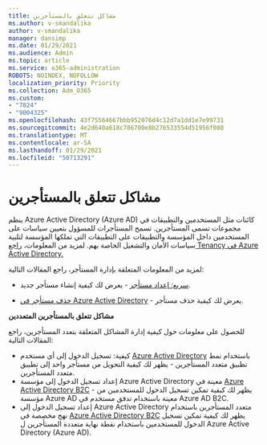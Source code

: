 ```yaml
---
title: مشاكل تتعلق بالمستأجرين
ms.author: v-smandalika
author: v-smandalika
manager: dansimp
ms.date: 01/29/2021
ms.audience: Admin
ms.topic: article
ms.service: o365-administration
ROBOTS: NOINDEX, NOFOLLOW
localization_priority: Priority
ms.collection: Adm_O365
ms.custom:
- "7824"
- "9004325"
ms.openlocfilehash: 43f75564667bbb952076d4c12d7a1dd1e7e99731
ms.sourcegitcommit: 4e2d640a618c786700e8b276533554d51956f080
ms.translationtype: MT
ms.contentlocale: ar-SA
ms.lasthandoff: 01/29/2021
ms.locfileid: "50713291"
---
```

# <a name="issues-with-tenants"></a>مشاكل تتعلق بالمستأجرين

ينظم Azure Active Directory (Azure AD) كائنات مثل المستخدمين والتطبيقات في مجموعات تسمى المستأجرين. تسمح المستأجرات للمسؤول بتعيين سياسات على المستخدمين داخل المؤسسة والتطبيقات على التطبيقات التي تملكها المؤسسة لتلبية سياسات الأمان والتشغيل الخاصة بهم. لمزيد من المعلومات، [راجع Tenancy في Azure Active Directory.](https://docs.microsoft.com/azure/active-directory/develop/single-and-multi-tenant-apps)

لمزيد من المعلومات المتعلقة بإدارة المستأجر، راجع المقالات التالية:

- [سريع: إعداد مستأجر](https://docs.microsoft.com/azure/active-directory/develop/quickstart-create-new-tenant) - يعرض لك كيفية إنشاء مستأجر جديد.

- [حذف مستأجر في Azure Active Directory](https://docs.microsoft.com/azure/active-directory/enterprise-users/directory-delete-howto) - يعرض لك كيفية حذف مستأجر.

**مشاكل تتعلق بالمستأجرين المتعددين**

للحصول على معلومات حول كيفية إدارة المشاكل المتعلقة بتعدد المستأجرين، راجع المقالات التالية:

- كيفية: تسجيل الدخول إلى أي مستخدم [Azure Active Directory](https://docs.microsoft.com/azure/active-directory/develop/howto-convert-app-to-be-multi-tenant) باستخدام نمط تطبيق متعدد المستأجرين - يظهر لك كيفية التحويل من مستأجر واحد إلى تطبيق متعدد المستأجرين.
- إعداد تسجيل الدخول إلى مؤسسة Azure Active Directory معينة في [Azure Active Directory B2C](https://docs.microsoft.com/azure/active-directory-b2c/identity-provider-azure-ad-single-tenant?pivots=b2c-user-flow) - يظهر لك كيفية تمكين تسجيل الدخول للمستخدمين من مؤسسة Azure AD معينة باستخدام تدفق مستخدم في Azure AD B2C.
- إعداد تسجيل الدخول إلى Azure Active Directory متعدد المستأجرين باستخدام نهج مخصصة في [Azure Active Directory B2C](https://docs.microsoft.com/azure/active-directory-b2c/identity-provider-azure-ad-multi-tenant?pivots=b2c-custom-policy) يظهر لك كيفية تمكين تسجيل الدخول للمستخدمين باستخدام نقطة نهاية متعددة المستأجرين ل Azure Active Directory (Azure AD).






